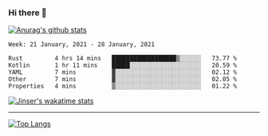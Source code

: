 ### Hi there 👋

[![Anurag's github stats](https://github-readme-stats.vercel.app/api?username=jinserrr&show_icons=true)](https://github.com/anuraghazra/github-readme-stats)


<!--START_SECTION:waka-->
```text
Week: 21 January, 2021 - 28 January, 2021

Rust         4 hrs 14 mins   ██████████████████▒░░░░░░   73.77 % 
Kotlin       1 hr 11 mins    █████░░░░░░░░░░░░░░░░░░░░   20.59 % 
YAML         7 mins          ▓░░░░░░░░░░░░░░░░░░░░░░░░   02.12 % 
Other        7 mins          ▓░░░░░░░░░░░░░░░░░░░░░░░░   02.05 % 
Properties   4 mins          ▒░░░░░░░░░░░░░░░░░░░░░░░░   01.22 % 
```
<!--END_SECTION:waka-->

[![Jinser's wakatime stats](https://github-readme-stats.vercel.app/api/wakatime?username=jinser)](https://github.com/anuraghazra/github-readme-stats)

***

[![Top Langs](https://github-readme-stats.vercel.app/api/top-langs/?username=jinserrr)](https://github.com/anuraghazra/github-readme-stats)
